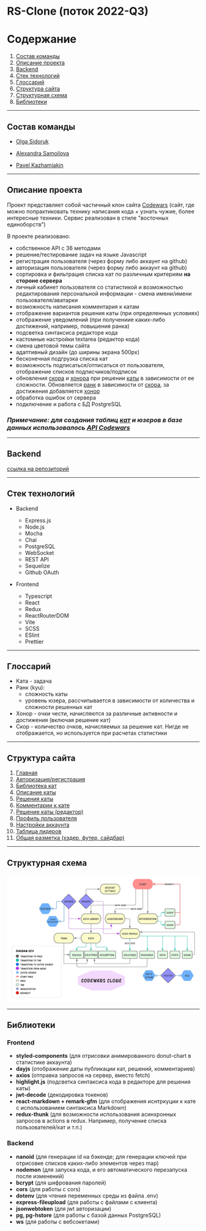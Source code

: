 # RS-Clone (поток 2022-Q3)

# Содержание
1. [Состав команды](#состав-команды)
2. [Описание проекта](#описание-проекта)
3. [Backend](#backend)
3. [Стек технологий](#стек-технологий)
4. [Глоссарий](#глоссарий)
5. [Структура сайта](#структура-сайта)
6. [Структурная схема](#структурная-схема)
7. [Библиотеки](#библиотеки)

***

## Состав команды

- [Olga Sidoruk](https://github.com/hel-sidoruk)

- [Alexandra Samoilova](https://github.com/avsamoilava)

- [Pavel Kazhamiakin](https://github.com/pashabn)

***

## Описание проекта

Проект представляет собой частичный клон сайта [Codewars](https://www.codewars.com/) (сайт, где можно попрактиковать технику написания кода + узнать чужие, более интересные техники. Сервис реализован в стиле "восточных единоборств")

В проекте реализовано:
  - собственное API c 36 методами
  - решение/тестирование задач на языке Javascript
  - регистрация пользователя (через форму либо аккаунт на github)
  - авторизация пользователя (через форму либо аккаунт на github)
  - сортировка и фильтрация списка кат по различным критериям **на стороне сервера**
  - личный кабинет пользователя со статистикой и возможностью редактирования персональной информации - смена имени/имени пользователя/аватарки
  - возможность написания комментария к катам
  - отображение вариантов решения каты (при определенных условиях)
  - отображение уведомлений (при получениие каких-либо достижений, например, повышения ранка)
  - подсветка синтаксиса редакторе кода
  - кастомные настройки textarea (редактор кода)
  - смена цветовой темы сайта 
  - адаптивный дизайн (до ширины экрана 500px)
  - бесконечная подгрузка списка кат
  - возможность подписаться/отписаться от пользователя, отображение списков подписчиков/подписок
  - обновления [скора][1] и [хонора][1] при решении [каты][1] в зависимости от ее сложности. Обновляется [ранк][1] в зависимости от [скора][1], за достижения добавляется [хонор][1]
  - обработка ошибок от сервера
  - подключение и работа с БД PostgreSQL

[1]: #глоссарий "перейти в глоссарий"

### *Примечание: для создания таблиц [кат][1] и юзеров в базе данных использовалось [API Codewars](https://dev.codewars.com)*

***

## Backend
[ссылка на репозиторий](https://github.com/hel-sidoruk/codewars-clone-server)

***

## Стек технологий

  - Backend
    - Express.js
    - Node.js
    - Mocha
    - Chai
    - PostgreSQL
    - WebSocket
    - REST API
    - Sequelize
    - Github OAuth

  - Frontend
    - Typescript
    - React
    - Redux
    - ReactRouterDOM
    - Vite
    - SCSS
    - ESlint
    - Prettier

***

## Глоссарий

  - Ката - задача
  - Ранк (kyu):
      - сложность каты
      - уровень юзера, рассчитывается в зависимости от количества и сложности решенных кат
  - Хонор - очки чести, начисляются за различные активности и достижения (включая решение кат)
  - Скор - количество очков, начисляемых за решение кат. Нигде не отображается, но используется при расчетах статистики

***

## Структура сайта

  1. [Главная](modules/home.md)
  2. [Авторизация/регистрация](modules/authorization.md)
  3. [Библиотека кат](modules/library.md)
  4. [Описание каты](modules/kata.md)
  5. [Решения каты](modules/kata-solutions.md)
  6. [Комментарии к кате](modules/kata-discuss.md)
  7. [Решение каты (редактор)](modules/kata-train.md)
  8. [Профиль пользователя](modules/user-profile.md)
  9. [Настройки аккаунта](modules/account-settings.md)
  10. [Таблица лидеров](modules/leaderboard.md)
  11. [Общая разметка (хэдер, футер, сайдбар)](modules/layout.md)

***

## Структурная схема

![Alt text](images/RS%20clone%20(2).jpeg)

***

## Библиотеки
  ### Frontend  
  - **styled-components** (для отрисовки анимированного donut-chart в статистике аккаунта)
  - **dayjs** (отображение даты публикации кат, решений, комментариев)
  - **axios** (отправка запросов на сервер, вместо fetch)
  - **highlight.js** (подсветка синтаксиса кода в редакторе для решения каты)
  - **jwt-decode** (декодировка токенов)
  - **react-markdown + remark-gfm** (для отображения иснтркуции к кате с использованием синтаксиса Markdown)
  - **redux-thunk** (для возможности использования асинхронных запросов в actions в redux. Например, получение списка пользователей/кат и т.п.)  

  ### Backend  
  - **nanoid** (для генерации id на бэкенде; для генерации ключей при отрисовке списков каких-либо элементов через map)
  - **nodemon** (для запуска кода, и его автоматического перезапуска после изменений)
  - **bcrypt** (для шифрования паролей)
  - **cors** (для работы с cors)
  - **dotenv** (для чтения переменных среды из файла .env)
  - **express-fileupload** (для работы с файлами с клиента)
  - **jsonwebtoken** (для jwt авторизации)
  - **pg, pg-hstore** (для работы с базой данных PostgreSQL)
  - **ws** (для работы с вебсокетами)
